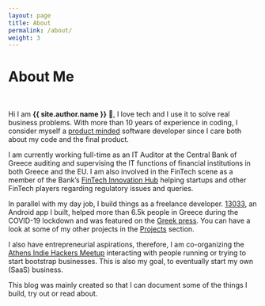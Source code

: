 ```yaml
---
layout: page
title: About
permalink: /about/
weight: 3
---
```


# **About Me**
<br>

Hi I am **{{ site.author.name }}** :wave:, I love tech and I use it to solve real business problems. 
With more than 10 years of experience in coding, I consider myself a [product minded](https://blog.pragmaticengineer.com/the-product-minded-engineer/) software developer since I care both about my code and the final product. 

I am currently working full-time as an IT Auditor at the Central Bank of Greece auditing and supervising the IT functions of financial institutions in both Greece and the EU. I am also involved in the FinTech scene as a member 
of the Bank’s [FinTech Innovation Hub](https://www.bankofgreece.gr/en/main-tasks/supervision/fintech-innovation-hub) 
helping startups and other FinTech players regarding regulatory issues and queries. 

In parallel with my day job, I build things as a freelance developer. [13033](), an Android app I built, helped more than 6.5k people in Greece during the COVID-19 lockdown and was featured on the [Greek press](https://www.thetoc.gr/koinwnia/article/koronoios-13033---i-dorean-efarmogi-pou-stelnei-ta-sms-metakinisis-me-3-klik/). 
You can have a look at some of my other projects in the [Projects](https://www.dpaxinos.com/projects/) section. 

I also have entrepreneurial aspirations, therefore, I am co-organizing the 
[Athens Indie Hackers Meetup](https://www.meetup.com/Athens-Indie-Hackers-Meetups/) interacting with people running or trying to start bootstrap businesses. 
This is also my goal, to eventually start my own (SaaS) business.

This blog was mainly created so that I can document some of the things I build, try out or read about. 

<!--
<div class="row">
{% include about/skills.html title="Programming Skills" source=site.data.programming-skills %}
{% include about/skills.html title="Other Skills" source=site.data.other-skills %}
</div>

<div class="row">
{% include about/timeline.html %}
</div>
-->